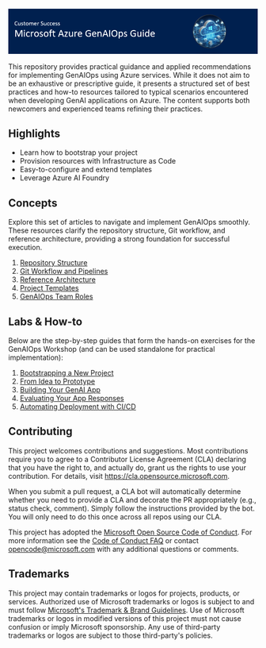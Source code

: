 ![Header](media/genaiopsheader.png)

This repository provides practical guidance and applied recommendations for implementing GenAIOps using Azure services. While it does not aim to be an exhaustive or prescriptive guide, it presents a structured set of best practices and how-to resources tailored to typical scenarios encountered when developing GenAI applications on Azure. The content supports both newcomers and experienced teams refining their practices.
## Highlights

- Learn how to bootstrap your project
- Provision resources with Infrastructure as Code
- Easy-to-configure and extend templates
- Leverage Azure AI Foundry


## Concepts

Explore this set of articles to navigate and implement GenAIOps smoothly. These resources clarify the repository structure, Git workflow, and reference architecture, providing a strong foundation for successful execution.

1. [Repository Structure](documentation/repository_structure.md)
2. [Git Workflow and Pipelines](documentation/git_workflow.md)
3. [Reference Architecture](documentation/reference_architecture.md)
4. [Project Templates](documentation/project_template.md)
5. [GenAIOps Team Roles](documentation/project_roles.md)

## Labs & How-to

Below are the step-by-step guides that form the hands-on exercises for the GenAIOps Workshop (and can be used standalone for practical implementation):

1. [Bootstrapping a New Project](labs/bootstrapping.md)  
2. [From Idea to Prototype](labs/prototyping.md)  
3. [Building Your GenAI App](labs/building.md)  
4. [Evaluating Your App Responses](labs/evaluating.md)  
5. [Automating Deployment with CI/CD](labs/automating.md)  

## Contributing

This project welcomes contributions and suggestions.  Most contributions require you to agree to a
Contributor License Agreement (CLA) declaring that you have the right to, and actually do, grant us
the rights to use your contribution. For details, visit https://cla.opensource.microsoft.com.

When you submit a pull request, a CLA bot will automatically determine whether you need to provide
a CLA and decorate the PR appropriately (e.g., status check, comment). Simply follow the instructions
provided by the bot. You will only need to do this once across all repos using our CLA.

This project has adopted the [Microsoft Open Source Code of Conduct](https://opensource.microsoft.com/codeofconduct/).
For more information see the [Code of Conduct FAQ](https://opensource.microsoft.com/codeofconduct/faq/) or
contact [opencode@microsoft.com](mailto:opencode@microsoft.com) with any additional questions or comments.

## Trademarks

This project may contain trademarks or logos for projects, products, or services. Authorized use of Microsoft 
trademarks or logos is subject to and must follow 
[Microsoft's Trademark & Brand Guidelines](https://www.microsoft.com/en-us/legal/intellectualproperty/trademarks/usage/general).
Use of Microsoft trademarks or logos in modified versions of this project must not cause confusion or imply Microsoft sponsorship.
Any use of third-party trademarks or logos are subject to those third-party's policies.
